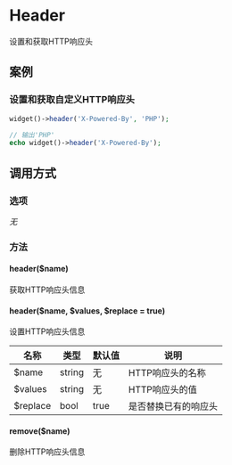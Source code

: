 Header
======

设置和获取HTTP响应头

案例
----

### 设置和获取自定义HTTP响应头
```php
widget()->header('X-Powered-By', 'PHP');

// 输出'PHP'
echo widget()->header('X-Powered-By');
```

调用方式
--------

### 选项

*无*

### 方法

#### header($name)
获取HTTP响应头信息

#### header($name, $values, $replace = true)
设置HTTP响应头信息

| 名称          | 类型      | 默认值    | 说明                 |
|---------------|-----------|-----------|----------------------|
| $name         | string    | 无        | HTTP响应头的名称     |
| $values       | string    | 无        | HTTP响应头的值       |
| $replace      | bool      | true      | 是否替换已有的响应头 |

#### remove($name)
删除HTTP响应头信息
